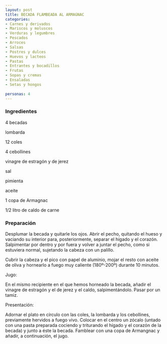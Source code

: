 ```yaml
---
layout: post
title: BECADA FLAMBEADA AL ARMAGNAC
categories:
- Carnes y derivados
- Mariscos y moluscos
- Verduras y legumbres
- Pescados
- Arroces
- Salsas
- Postres y dulces
- Huevos y lacteos
- Pastas
- Entrantes y bocadillos
- Frutas
- Sopas y cremas
- Ensaladas
- Setas y hongos
 
personas: 4 
---
```

<h3>Ingredientes</h3>
4 becadas

lombarda

12 coles

4 cebollines

vinagre de estragón y de jerez

sal

pimienta

aceite

1 copa de Armagnac

1/2 litro de caldo de carne

<h3>Preparación</h3>
Desplumar la becada y quitarle los ojos. Abrir el pecho, quitando el hueso y vaciando su interior para, posteriormente, separar el hígado y el corazón. Salpimentar por dentro y por fuera y volver a juntar el pecho, como si estuviera normal, sujetando la cabeza con un palillo.

Cubrir la cabeza y el pico con papel de aluminio, mojar el resto con aceite de oliva y hornearlo a fuego muy caliente (180&ordm;-200&ordm;) durante 10 minutos.

Jugo:

En el mismo recipiente en el que hemos horneado la becada, añadir el vinagre de estragón y el de jerez y el caldo, salpimentándolo. Pasar por un tamiz.

Presentación:

Adornar el plato en círculo con las coles, la lombarda y los cebollines, previamente hervidos a fuego vivo. Colocar en el centro un zócalo (untado con una pasta preparada cociendo y triturando el hígado y el corazón de la becada) y junto a éste la becada. Famblear con una copa de Armangnac y añadir, a continuación, el jugo.

